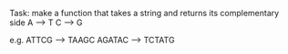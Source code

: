 Task: make a function that takes a string and returns its complementary side
A --> T
C --> G

e.g.
ATTCG --> TAAGC
AGATAC --> TCTATG
